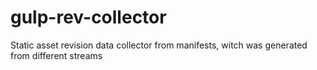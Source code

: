 gulp-rev-collector
==================

Static asset revision data collector from manifests, witch was generated from different streams
